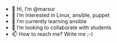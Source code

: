 - 👋 Hi, I’m @marsur 
- 👀 I’m interested in Linux, ansible, puppet
- 🌱 I’m currently learning ansible
- 💞️ I’m looking to collaborate with students
- 📫 How to reach me? Write me ;-) 

<!---
marsur/marsur is a ✨ special ✨ repository because its `README.md` (this file) appears on your GitHub profile.
You can click the Preview link to take a look at your changes.
--->
